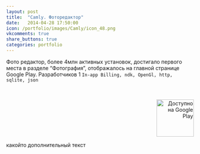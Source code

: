 ```yaml
---
layout: post
title:  "Camly. Фоторедактор"
date:   2014-04-28 17:50:00
icon: /portfolio/images/Camly/icon_48.png
vkcomments: true
share_buttons: true
categories: portfolio
---
```


Фото редактор, более 4млн активных установок, достигало первого места в разделе “Фотография”, отображалось на главной странице Google Play. 
Разработчиков 1 `In-app Billing, ndk, OpenGl, http, sqlite, json`

<p>
<div>
<a class="example-image-link" href="{{ site.baseurl }}/portfolio/images/Camly/1.png" data-lightbox="example-set" data-title="Camly"><img class="example-image" src="{{ site.baseurl }}/portfolio/images/Camly/thumb_1.png" alt=""/></a>
<a class="example-image-link" href="{{ site.baseurl }}/portfolio/images/Camly/2.png" data-lightbox="example-set" data-title="Camly"><img class="example-image" src="{{ site.baseurl }}/portfolio/images/Camly/thumb_2.png" alt=""/></a>
<a class="example-image-link" href="{{ site.baseurl }}/portfolio/images/Camly/3.png" data-lightbox="example-set" data-title="Camly"><img class="example-image" src="{{ site.baseurl }}/portfolio/images/Camly/thumb_3.png" alt=""/></a>
<a class="example-image-link" href="{{ site.baseurl }}/portfolio/images/Camly/4.png" data-lightbox="example-set" data-title="Camly"><img class="example-image" src="{{ site.baseurl }}/portfolio/images/Camly/thumb_4.png" alt=""/></a>
<a class="example-image-link" href="{{ site.baseurl }}/portfolio/images/Camly/5.png" data-lightbox="example-set" data-title="Camly"><img class="example-image" src="{{ site.baseurl }}/portfolio/images/Camly/thumb_5.png" alt=""/></a>
<a class="example-image-link" href="{{ site.baseurl }}/portfolio/images/Camly/6.png" data-lightbox="example-set" data-title="Camly"><img class="example-image" src="{{ site.baseurl }}/portfolio/images/Camly/thumb_6.png" alt=""/></a>
</div>
</p>

<p align="right">
<a href='https://play.google.com/store/apps/details?id=com.camlyapp.Camly&utm_source=global_co&utm_medium=prtnr&utm_content=Mar2515&utm_campaign=PartBadge&pcampaignid=MKT-Other-global-all-co-prtnr-py-PartBadge-Mar2515-1'><img alt='Доступно на Google Play' src='https://play.google.com/intl/en_us/badges/images/generic/ru_badge_web_generic.png' width="100"/></a>
</p>



<!--more-->
какойто дополнительный текст
